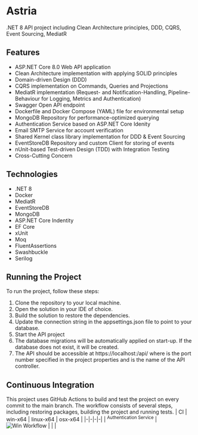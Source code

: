# Astria
.NET 8 API project including Clean Architecture principles, DDD, CQRS, Event Sourcing, MediatR

## Features

- ASP.NET Core 8.0 Web API application
- Clean Architecture implementation with applying SOLID principles
- Domain-driven Design (DDD)
- CQRS implementation on Commands, Queries and Projections
- MediatR implementation (Request- and Notification-Handling, Pipeline-Behaviour for Logging, Metrics and Authentication)
- Swagger Open API endpoint
- Dockerfile and Docker Compose (YAML) file for environmental setup
- MongoDB Repository for performance-optimized querying
- Authentication Service based on ASP.NET Core Idenity
- Email SMTP Service for account verification
- Shared Kernel class library implementation for DDD & Event Sourcing
- EventStoreDB Repository and custom Client for storing of events
- nUnit-based Test-driven Design (TDD) with Integration Testing
- Cross-Cutting Concern

## Technologies

- .NET 8
- Docker
- MediatR
- EventStoreDB
- MongoDB
- ASP.NET Core Indentity
- EF Core
- xUnit
- Moq
- FluentAssertions
- Swashbuckle
- Serilog

## Running the Project

To run the project, follow these steps:

1. Clone the repository to your local machine.
2. Open the solution in your IDE of choice.
3. Build the solution to restore the dependencies.
4. Update the connection string in the appsettings.json file to point to your database.
5. Start the API project
6. The database migrations will be automatically applied on start-up. If the database does not exist, it will be created.
7. The API should be accessible at https://localhost:<port>/api/<controller> where <port> is the port number specified in the project properties and <controller> is the name of the API controller.

## Continuous Integration
This project uses GitHub Actions to build and test the project on every commit to the main branch. The workflow consists of several steps, including restoring packages, building the project and running tests.
| CI | win-x64 | linux-x64 | osx-x64 |
|-|-|-|-|
| <sup>Authentication Service</sup> | ![Win Workflow](https://github.com/VotreWaken/Astria/actions/workflows/dotnet.yml/badge.svg) | | |


